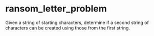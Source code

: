 # ransom_letter_problem

Given a string of starting characters, determine if a second string of characters can be created using those from the first string.
